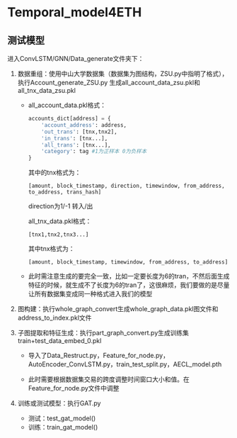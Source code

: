 # Temporal_model4ETH

## 测试模型



进入ConvLSTM/GNN/Data_generate文件夹下：

1. 数据重组：使用中山大学数据集（数据集为图结构，ZSU.py中指明了格式），执行Account_generate_ZSU.py 生成all_account_data_zsu.pkl和all_tnx_data_zsu.pkl

   - all_account_data.pkl格式：

     ```python
     accounts_dict[address] = {
         'account_address': address,
         'out_trans': [tnx,tnx2],
         'in_trans': [tnx...],
         'all_trans': [tnx...],
         'category': tag #1为正样本 0为负样本
     }
     ```

     其中的tnx格式为：

     ```
     [amount, block_timestamp, direction, timewindow, from_address, to_address, trans_hash]
     ```

     direction为1/-1 转入/出

     all_tnx_data.pkl格式：

     ```
     [tnx1,tnx2,tnx3...]
     ```

     其中tnx格式为：

     ```
     [amount, block_timestamp, timewindow, from_address, to_address]
     ```

   - 此时需注意生成的要完全一致，比如一定要长度为6的tran，不然后面生成特征的时候，就生成不了长度为6的tran了，这很麻烦，我们要做的是尽量让所有数据集变成同一种格式进入我们的模型

2. 图构建：执行whole_graph_convert生成whole_graph_data.pkl图文件和address_to_index.pkl文件

3. 子图提取和特征生成：执行part_graph_convert.py生成训练集train+test_data_embed_0.pkl

   - 导入了Data_Restruct.py，Feature_for_node.py，AutoEncoder_ConvLSTM.py，train_test_split.py，AECL_model.pth

   - 此时需要根据数据集交易的跨度调整时间窗口大小和值。在Feature_for_node.py文件中调整

4. 训练或测试模型：执行GAT.py

   - 测试：test_gat_model()
   - 训练：train_gat_model()

   

